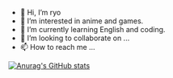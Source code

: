 - 👋 Hi, I’m ryo
- 👀 I’m interested in anime and games.
- 🌱 I’m currently learning English and coding.
- 💞️ I’m looking to collaborate on ...
- 📫 How to reach me ...

[![Anurag's GitHub stats](https://github-readme-stats.vercel.app/api?username=404NotFound0229)](https://github.com/anuraghazra/github-readme-stats)


<!---
404NotFound0229/404NotFound0229 is a ✨ special ✨ repository because its `README.md` (this file) appears on your GitHub profile.
You can click the Preview link to take a look at your changes.
--->
